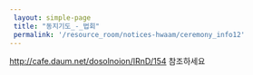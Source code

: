 ```yaml
--- 
 layout: simple-page 
 title: "동지기도_-_법회"
 permalink: '/resource_room/notices-hwaam/ceremony_info12'
--- 
```

http://cafe.daum.net/dosolnoion/IRnD/154
참조하세요